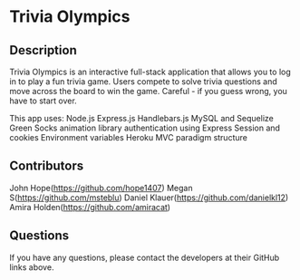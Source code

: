 # Trivia Olympics

  ## Description
  Trivia Olympics is an interactive full-stack application that allows you to log in to play a fun trivia game. Users compete to solve trivia questions and move across the board to win the game. Careful - if you guess wrong, you have to start over.
  
  This app uses:
  Node.js
  Express.js
  Handlebars.js
  MySQL and Sequelize
  Green Socks animation library
  authentication using Express Session and cookies
  Environment variables
  Heroku
  MVC paradigm structure

  ## Contributors

  John Hope(https://github.com/hope1407)
  Megan S(https://github.com/msteblu)
  Daniel Klauer(https://github.com/danielkl12)
  Amira Holden(https://github.com/amiracat)
  
  ## Questions

  If you have any questions, please contact the developers at their GitHub links above.